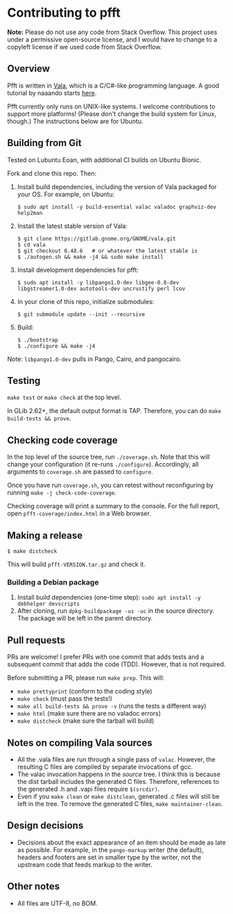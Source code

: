 # Contributing to pfft

**Note:** Please do not use any code from Stack Overflow.  This project uses
under a permissive open-source license, and I would have to change to a
copyleft license if we used code from Stack Overflow.

## Overview

Pfft is written in [Vala](https://wiki.gnome.org/Projects/Vala), which is
a C/C#-like programming language.  A good tutorial by naaando starts
[here](https://naaando.gitbooks.io/the-vala-tutorial/content/en/2-first-program/).

Pfft currently only runs on UNIX-like systems.  I welcome contributions to
support more platforms!  (Please don't change the build system for Linux,
though.)  The instructions below are for Ubuntu.

## Building from Git

Tested on Lubuntu Eoan, with additional CI builds on Ubuntu Bionic.

Fork and clone this repo.  Then:

1. Install build dependencies, including the version of Vala packaged for your
   OS.  For example, on Ubuntu:

       $ sudo apt install -y build-essential valac valadoc graphviz-dev help2man

2. Install the latest stable version of Vala:

       $ git clone https://gitlab.gnome.org/GNOME/vala.git
       $ cd vala
       $ git checkout 0.48.6   # or whatever the latest stable is
       $ ./autogen.sh && make -j4 && sudo make install

3. Install development dependencies for pfft:

       $ sudo apt install -y libpango1.0-dev libgee-0.8-dev libgstreamer1.0-dev autotools-dev uncrustify perl lcov

4. In your clone of this repo, initialize submodules:

       $ git submodule update --init --recursive

5. Build:

       $ ./bootstrap
       $ ./configure && make -j4

Note: `libpango1.0-dev` pulls in Pango, Cairo, and pangocairo.

## Testing

`make test` or `make check` at the top level.

In GLib 2.62+, the default output format is TAP.  Therefore, you can do
`make build-tests && prove`.

## Checking code coverage

In the top level of the source tree, run `./coverage.sh`.  Note
that this will change your configuration (it re-runs `./configure`).
Accordingly, all arguments to `coverage.sh` are passed to `configure`.

Once you have run `coverage.sh`, you can retest without reconfiguring by
running `make -j check-code-coverage`.

Checking coverage will print a summary to the console.  For the full report,
open `pfft-coverage/index.html` in a Web browser.

## Making a release

    $ make distcheck

This will build `pfft-VERSION.tar.gz` and check it.

### Building a Debian package

1. Install build dependencies (one-time step):
   `sudo apt install -y debhelper devscripts`
2. After cloning, run `dpkg-buildpackage -us -uc` in the source directory.
   The package will be left in the parent directory.

## Pull requests

PRs are welcome!  I prefer PRs with one commit that adds tests and a subsequent
commit that adds the code (TDD).  However, that is not required.

Before submitting a PR, please run `make prep`.  This will:

- `make prettyprint` (conform to the coding style)
- `make check` (must pass the tests!)
- `make all build-tests && prove -v` (runs the tests a different way)
- `make html` (make sure there are no valadoc errors)
- `make distcheck` (make sure the tarball will build)

## Notes on compiling Vala sources

- All the .vala files are run through a single pass of `valac`.
  However, the resulting C files are compiled by separate invocations of gcc.
- The valac invocation happens in the _source_ tree.  I think this is because
  the dist tarball includes the generated C files.  Therefore, references
  to the generated .h and .vapi files require `$(srcdir)`.
- Even if you `make clean` or `make distclean`, generated .c files will still
  be left in the tree.  To remove the generated C files,
  `make maintainer-clean`.

## Design decisions

- Decisions about the exact appearance of an item should be made as late
  as possible.  For example, in the `pango-markup` writer (the default),
  headers and footers are set in smaller type by the writer, not the upstream
  code that feeds markup to the writer.

## Other notes

- All files are UTF-8, no BOM.

